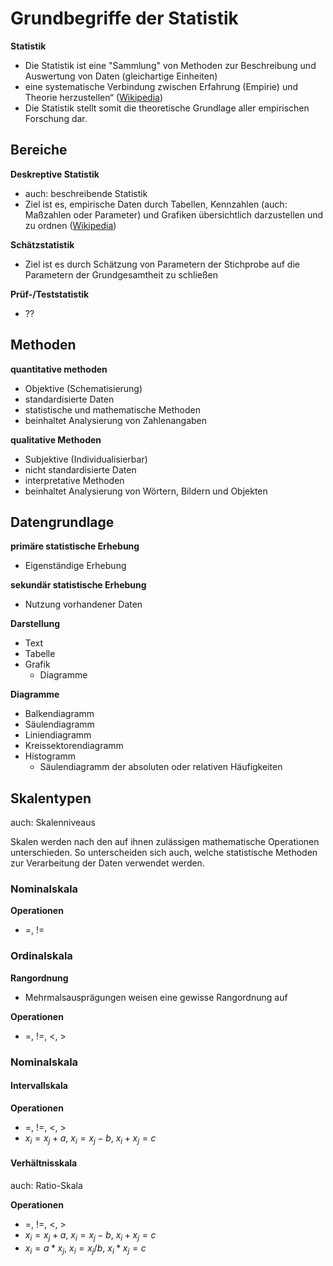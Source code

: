 # Grundbegriffe der Statistik

**Statistik**
- Die Statistik ist eine "Sammlung" von Methoden zur Beschreibung und Auswertung von Daten (gleichartige Einheiten)
- eine systematische Verbindung zwischen Erfahrung (Empirie) und Theorie herzustellen“ ([Wikipedia](https://de.wikipedia.org/wiki/Statistik))
- Die Statistik stellt somit die theoretische Grundlage aller empirischen Forschung dar. 


## Bereiche

**Deskreptive Statistik**
- auch: beschreibende Statistik
- Ziel ist es, empirische Daten durch Tabellen, Kennzahlen (auch: Maßzahlen oder Parameter) und Grafiken übersichtlich darzustellen und zu ordnen ([Wikipedia](https://de.wikipedia.org/wiki/Deskriptive_Statistik))

**Schätzstatistik**
- Ziel ist es durch Schätzung von Parametern der Stichprobe auf die Parametern der Grundgesamtheit zu schließen

**Prüf-/Teststatistik**
- ??


## Methoden

**quantitative methoden**
- Objektive (Schematisierung)
- standardisierte Daten
- statistische und mathematische Methoden
- beinhaltet Analysierung von Zahlenangaben

**qualitative Methoden**
- Subjektive (Individualisierbar)
- nicht standardisierte Daten
- interpretative Methoden
- beinhaltet Analysierung von Wörtern, Bildern und Objekten


## Datengrundlage

**primäre statistische Erhebung**
- Eigenständige Erhebung

**sekundär statistische Erhebung**
- Nutzung vorhandener Daten

**Darstellung**
- Text
- Tabelle
- Grafik
  - Diagramme

**Diagramme**
- Balkendiagramm
- Säulendiagramm
- Liniendiagramm
- Kreissektorendiagramm
- Histogramm
  - Säulendiagramm der absoluten oder relativen Häufigkeiten


## Skalentypen

auch: Skalenniveaus

Skalen werden nach den auf ihnen zulässigen mathematische Operationen unterschieden. So unterscheiden sich auch, welche statistische Methoden zur Verarbeitung der Daten verwendet werden. 

### Nominalskala

**Operationen**
- =, !=


### Ordinalskala

**Rangordnung**
- Mehrmalsausprägungen weisen eine gewisse Rangordnung auf

**Operationen**
- =, !=, <, >


### Nominalskala

#### Intervallskala

**Operationen**
- =, !=, <, >
- $x_i=x_j+a$, $x_i=x_j-b$, $x_i+x_j=c$

#### Verhältnisskala

auch: Ratio-Skala

**Operationen**
- =, !=, <, >
- $x_i=x_j+a$, $x_i=x_j-b$, $x_i+x_j=c$
- $x_i=a * x_j$, $x_i=x_j/b$, $x_i * x_j = c$





